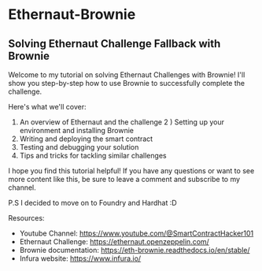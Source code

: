 # Ethernaut-Brownie
## Solving Ethernaut Challenge Fallback with Brownie

Welcome to my tutorial on solving Ethernaut Challenges with Brownie! I'll show you step-by-step how to use Brownie to successfully complete the challenge.

Here's what we'll cover:

1) An overview of Ethernaut and the challenge
2 ) Setting up your environment and installing Brownie
3) Writing and deploying the smart contract
4) Testing and debugging your solution
5) Tips and tricks for tackling similar challenges

I hope you find this tutorial helpful! If you have any questions or want to see more content like this, be sure to leave a comment and subscribe to my channel.

P.S I decided to move on to Foundry and Hardhat :D

Resources:

- Youtube Channel: https://www.youtube.com/@SmartContractHacker101
- Ethernaut Challenge: https://ethernaut.openzeppelin.com/
- Brownie documentation: https://eth-brownie.readthedocs.io/en/stable/
- Infura website: https://www.infura.io/
